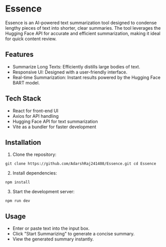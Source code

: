 # Essence

Essence is an AI-powered text summarization tool designed to condense lengthy pieces of text into shorter, clear summaries. The tool leverages the Hugging Face API for accurate and efficient summarization, making it ideal for quick content review.

## Features

- Summarize Long Texts: Efficiently distills large bodies of text.
- Responsive UI: Designed with a user-friendly interface.
- Real-time Summarization: Instant results powered by the Hugging Face BART model.

## Tech Stack

- React for front-end UI
- Axios for API handling
- Hugging Face API for text summarization
- Vite as a bundler for faster development

## Installation

1. Clone the repository:

`git clone https://github.com/AdarshRaj241408/Essence.git
cd Essence`

2. Install dependencies:

`npm install`

3. Start the development server:

`npm run dev`

## Usage

- Enter or paste text into the input box.
- Click "Start Summarizing" to generate a concise summary.
- View the generated summary instantly.
